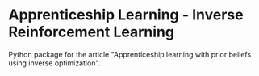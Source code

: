 # Apprenticeship Learning - Inverse Reinforcement Learning

Python package for the article "Apprenticeship learning with prior beliefs using inverse optimization".
